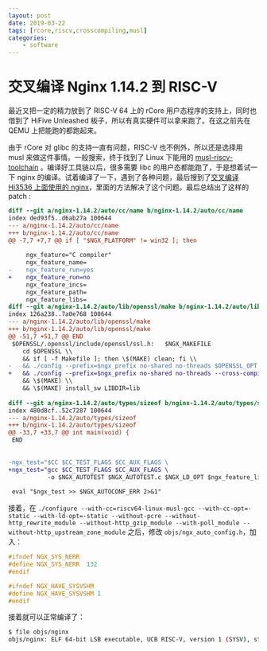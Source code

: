 ```yaml
---
layout: post
date: 2019-03-22
tags: [rcore,riscv,crosscompiling,musl]
categories:
    - software
---
```


# 交叉编译 Nginx 1.14.2 到 RISC-V

最近又把一定的精力放到了 RISC-V 64 上的 rCore 用户态程序的支持上，同时也借到了 HiFive Unleashed 板子，所以有真实硬件可以拿来跑了。在这之前先在 QEMU 上把能跑的都跑起来。

由于 rCore 对 glibc 的支持一直有问题，RISC-V 也不例外，所以还是选择用 musl 来做这件事情。一般搜索，终于找到了 Linux 下能用的 [musl-riscv-toolchain](<https://github.com/rv8-io/musl-riscv-toolchain>) 。编译好工具链以后，很多需要 libc 的用户态都能跑了，于是想着试一下 nginx 的编译。试着编译了一下，遇到了各种问题，最后搜到了[交叉编译 Hi3536 上面使用的 nginx](<https://www.jianshu.com/p/5d9b60f7b262>)，里面的方法解决了这个问题。最后总结出了这样的 patch :

```diff
diff --git a/nginx-1.14.2/auto/cc/name b/nginx-1.14.2/auto/cc/name
index ded93f5..d6ab27a 100644
--- a/nginx-1.14.2/auto/cc/name
+++ b/nginx-1.14.2/auto/cc/name
@@ -7,7 +7,7 @@ if [ "$NGX_PLATFORM" != win32 ]; then
 
     ngx_feature="C compiler"
     ngx_feature_name=
-    ngx_feature_run=yes
+    ngx_feature_run=no
     ngx_feature_incs=
     ngx_feature_path=
     ngx_feature_libs=
diff --git a/nginx-1.14.2/auto/lib/openssl/make b/nginx-1.14.2/auto/lib/openssl/make
index 126a238..7a0e768 100644
--- a/nginx-1.14.2/auto/lib/openssl/make
+++ b/nginx-1.14.2/auto/lib/openssl/make
@@ -51,7 +51,7 @@ END
 $OPENSSL/.openssl/include/openssl/ssl.h:	$NGX_MAKEFILE
 	cd $OPENSSL \\
 	&& if [ -f Makefile ]; then \$(MAKE) clean; fi \\
-	&& ./config --prefix=$ngx_prefix no-shared no-threads $OPENSSL_OPT \\
+	&& ./config --prefix=$ngx_prefix no-shared no-threads --cross-compile-prefix=riscv64-linux-musl- $OPENSSL_OPT \\
 	&& \$(MAKE) \\
 	&& \$(MAKE) install_sw LIBDIR=lib
 
diff --git a/nginx-1.14.2/auto/types/sizeof b/nginx-1.14.2/auto/types/sizeof
index 480d8cf..52c7287 100644
--- a/nginx-1.14.2/auto/types/sizeof
+++ b/nginx-1.14.2/auto/types/sizeof
@@ -33,7 +33,7 @@ int main(void) {
 END
 
 
-ngx_test="$CC $CC_TEST_FLAGS $CC_AUX_FLAGS \
+ngx_test="gcc $CC_TEST_FLAGS $CC_AUX_FLAGS \
           -o $NGX_AUTOTEST $NGX_AUTOTEST.c $NGX_LD_OPT $ngx_feature_libs"
 
 eval "$ngx_test >> $NGX_AUTOCONF_ERR 2>&1"

```

接着，在 `./configure --with-cc=riscv64-linux-musl-gcc --with-cc-opt=-static --with-ld-opt=-static --without-pcre --without-http_rewrite_module --without-http_gzip_module --with-poll_module --without-http_upstream_zone_module` 之后，修改 `objs/ngx_auto_config.h`，加入：

```c
#ifndef NGX_SYS_NERR
#define NGX_SYS_NERR  132
#endif

#ifndef NGX_HAVE_SYSVSHM
#define NGX_HAVE_SYSVSHM 1
#endif
```

接着就可以正常编译了：

```bash
$ file objs/nginx
objs/nginx: ELF 64-bit LSB executable, UCB RISC-V, version 1 (SYSV), statically linked, with debug_info, not stripped
```


